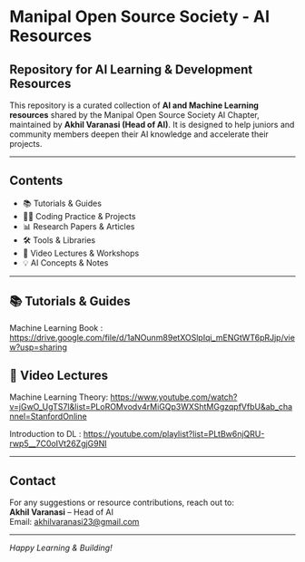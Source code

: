 # Manipal Open Source Society - AI Resources

## Repository for AI Learning & Development Resources

This repository is a curated collection of **AI and Machine Learning resources** shared by the Manipal Open Source Society AI Chapter, maintained by **Akhil Varanasi (Head of AI)**. It is designed to help juniors and community members deepen their AI knowledge and accelerate their projects.

---

## Contents

- 📚 Tutorials & Guides  
- 🧑‍💻 Coding Practice & Projects  
- 📊 Research Papers & Articles  
- 🛠️ Tools & Libraries  
- 🎥 Video Lectures & Workshops  
- 💡 AI Concepts & Notes  

---
## 📚 Tutorials & Guides  
Machine Learning Book : https://drive.google.com/file/d/1aNOunm89etXOSlpIqi_mENGtWT6pRJjp/view?usp=sharing



## 🎥 Video Lectures

Machine Learning Theory: https://www.youtube.com/watch?v=jGwO_UgTS7I&list=PLoROMvodv4rMiGQp3WXShtMGgzqpfVfbU&ab_channel=StanfordOnline

Introduction to DL : https://youtube.com/playlist?list=PLtBw6njQRU-rwp5__7C0oIVt26ZgjG9NI

---

## Contact

For any suggestions or resource contributions, reach out to:  
**Akhil Varanasi** – Head of AI  
Email: akhilvaranasi23@gmail.com

---

*Happy Learning & Building!*

